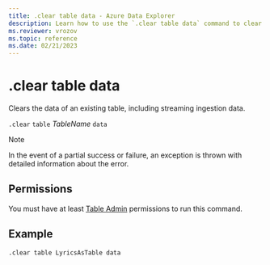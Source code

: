 ```yaml
---
title: .clear table data - Azure Data Explorer
description: Learn how to use the `.clear table data` command to clear data from an existing table.
ms.reviewer: vrozov
ms.topic: reference
ms.date: 02/21/2023
---
```

# .clear table data

Clears the data of an existing table, including streaming ingestion data.

`.clear` `table` *TableName* `data` 

> [!NOTE]
> In the event of a partial success or failure, an exception is thrown with detailed information about the error.

## Permissions

You must have at least [Table Admin](access-control/role-based-access-control.md) permissions to run this command.

## Example

```kusto
.clear table LyricsAsTable data 
```
